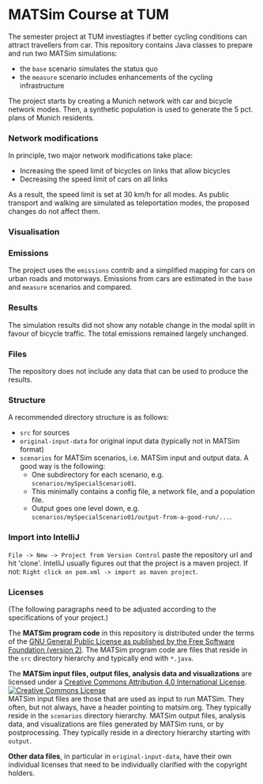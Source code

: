 # MATSim Course at TUM

The semester project at TUM investiagtes if better cycling conditions can attract travellers from car. This repository contains Java classes to prepare and run two MATSim simulations:
* the `base` scenario simulates the status quo
* the `measure` scenario includes enhancements of the cycling infrastructure

The project starts by creating a Munich network with car and bicycle network modes. Then, a synthetic population is used to generate the 5 pct. plans of Munich residents.

### Network modifications 

In principle, two major network modifications take place:
* Increasing the speed limit of bicycles on links that allow bicycles
* Decreasing the speed limit of cars on all links

As a result, the speed limit is set at 30 km/h for all modes. As public transport and walking are simulated as teleportation modes, the proposed changes do not affect them.

### Visualisation

### Emissions

The project uses the `emissions` contrib and a simplified mapping for cars on urban roads and motorways. Emissions from cars are estimated in the `base` and `measure` scenarios and compared.

### Results

The simulation results did not show any notable change in the modal split in favour of bicycle traffic. The total emissions remained largely unchanged.

### Files

The repository does not include any data that can be used to produce the results.

### Structure

A recommended directory structure is as follows:
* `src` for sources
* `original-input-data` for original input data (typically not in MATSim format)
* `scenarios` for MATSim scenarios, i.e. MATSim input and output data.  A good way is the following:
  * One subdirectory for each scenario, e.g. `scenarios/mySpecialScenario01`.
  * This minimally contains a config file, a network file, and a population file.
  * Output goes one level down, e.g. `scenarios/mySpecialScenario01/output-from-a-good-run/...`.
  
### Import into IntelliJ

`File -> New -> Project from Version Control` paste the repository url and hit 'clone'. IntelliJ usually figures out
that the project is a maven project. If not: `Right click on pom.xml -> import as maven project`.

### Licenses
(The following paragraphs need to be adjusted according to the specifications of your project.)

The **MATSim program code** in this repository is distributed under the terms of the [GNU General Public License as published by the Free Software Foundation (version 2)](https://www.gnu.org/licenses/old-licenses/gpl-2.0.en.html). The MATSim program code are files that reside in the `src` directory hierarchy and typically end with `*.java`.

The **MATSim input files, output files, analysis data and visualizations** are licensed under a <a rel="license" href="http://creativecommons.org/licenses/by/4.0/">Creative Commons Attribution 4.0 International License</a>.
<a rel="license" href="http://creativecommons.org/licenses/by/4.0/"><img alt="Creative Commons License" style="border-width:0" src="https://i.creativecommons.org/l/by/4.0/80x15.png" /></a><br /> MATSim input files are those that are used as input to run MATSim. They often, but not always, have a header pointing to matsim.org. They typically reside in the `scenarios` directory hierarchy. MATSim output files, analysis data, and visualizations are files generated by MATSim runs, or by postprocessing.  They typically reside in a directory hierarchy starting with `output`.

**Other data files**, in particular in `original-input-data`, have their own individual licenses that need to be individually clarified with the copyright holders.
